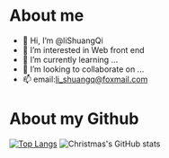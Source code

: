 # About me
- 👋 Hi, I’m @liShuangQi
- 👀 I’m interested in Web front end
- 🌱 I’m currently learning ...
- 💞️ I’m looking to collaborate on ...
- 📫 email:li_shuangq@foxmail.com
  
# About my Github
[![Top Langs](https://github-readme-stats.vercel.app/api/top-langs/?username=lishuangQ&layout=compact)](https://github.com/Christmas/github-readme-stats)
![Christmas's GitHub stats](https://github-readme-stats.vercel.app/api?username=lishuangQ&show_icons=true&theme=dark)
<!---
liShuangQ/liShuangQ is a ✨ special ✨ repository because its `README.md` (this file) appears on your GitHub profile.
You can click the Preview link to take a look at your changes.
--->
